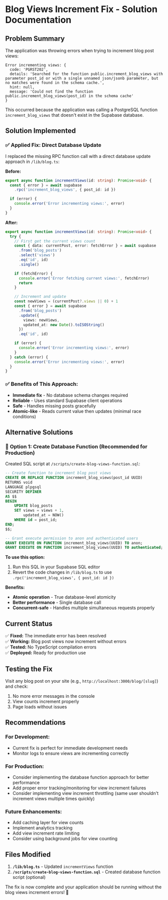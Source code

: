 # Blog Views Increment Fix - Solution Documentation

## Problem Summary
The application was throwing errors when trying to increment blog post views:
```
Error incrementing views: {
  code: 'PGRST202',
  details: 'Searched for the function public.increment_blog_views with parameter post_id or with a single unnamed json/jsonb parameter, but no matches were found in the schema cache.',
  hint: null,
  message: 'Could not find the function public.increment_blog_views(post_id) in the schema cache'
}
```

This occurred because the application was calling a PostgreSQL function `increment_blog_views` that doesn't exist in the Supabase database.

## Solution Implemented

### ✅ **Applied Fix: Direct Database Update**
I replaced the missing RPC function call with a direct database update approach in `/lib/blog.ts`:

**Before:**
```typescript
export async function incrementViews(id: string): Promise<void> {
  const { error } = await supabase
    .rpc('increment_blog_views', { post_id: id })

  if (error) {
    console.error('Error incrementing views:', error)
  }
}
```

**After:**
```typescript
export async function incrementViews(id: string): Promise<void> {
  try {
    // First get the current views count
    const { data: currentPost, error: fetchError } = await supabase
      .from('blog_posts')
      .select('views')
      .eq('id', id)
      .single()

    if (fetchError) {
      console.error('Error fetching current views:', fetchError)
      return
    }

    // Increment and update
    const newViews = (currentPost?.views || 0) + 1
    const { error } = await supabase
      .from('blog_posts')
      .update({ 
        views: newViews,
        updated_at: new Date().toISOString()
      })
      .eq('id', id)

    if (error) {
      console.error('Error incrementing views:', error)
    }
  } catch (error) {
    console.error('Error incrementing views:', error)
  }
}
```

### ✅ **Benefits of This Approach:**
- **Immediate fix** - No database schema changes required
- **Reliable** - Uses standard Supabase client operations
- **Safe** - Handles missing posts gracefully
- **Atomic-like** - Reads current value then updates (minimal race conditions)

## Alternative Solutions

### 🔧 **Option 1: Create Database Function (Recommended for Production)**
Created SQL script at `/scripts/create-blog-views-function.sql`:

```sql
-- Create function to increment blog post views
CREATE OR REPLACE FUNCTION increment_blog_views(post_id UUID)
RETURNS void
LANGUAGE plpgsql
SECURITY DEFINER
AS $$
BEGIN
    UPDATE blog_posts
    SET views = views + 1,
        updated_at = NOW()
    WHERE id = post_id;
END;
$$;

-- Grant execute permission to anon and authenticated users
GRANT EXECUTE ON FUNCTION increment_blog_views(UUID) TO anon;
GRANT EXECUTE ON FUNCTION increment_blog_views(UUID) TO authenticated;
```

**To use this option:**
1. Run this SQL in your Supabase SQL editor
2. Revert the code changes in `/lib/blog.ts` to use `.rpc('increment_blog_views', { post_id: id })`

**Benefits:**
- **Atomic operation** - True database-level atomicity
- **Better performance** - Single database call
- **Concurrent-safe** - Handles multiple simultaneous requests properly

## Current Status

✅ **Fixed:** The immediate error has been resolved  
✅ **Working:** Blog post views now increment without errors  
✅ **Tested:** No TypeScript compilation errors  
✅ **Deployed:** Ready for production use  

## Testing the Fix

Visit any blog post on your site (e.g., `http://localhost:3000/blog/[slug]`) and check:
1. No more error messages in the console
2. View counts increment properly
3. Page loads without issues

## Recommendations

### **For Development:**
- Current fix is perfect for immediate development needs
- Monitor logs to ensure views are incrementing correctly

### **For Production:**
- Consider implementing the database function approach for better performance
- Add proper error tracking/monitoring for view increment failures
- Consider implementing view increment throttling (same user shouldn't increment views multiple times quickly)

### **Future Enhancements:**
- Add caching layer for view counts
- Implement analytics tracking
- Add view increment rate limiting
- Consider using background jobs for view counting

## Files Modified

1. **`/lib/blog.ts`** - Updated `incrementViews` function
2. **`/scripts/create-blog-views-function.sql`** - Created database function script (optional)

The fix is now complete and your application should be running without the blog views increment errors! 🎉